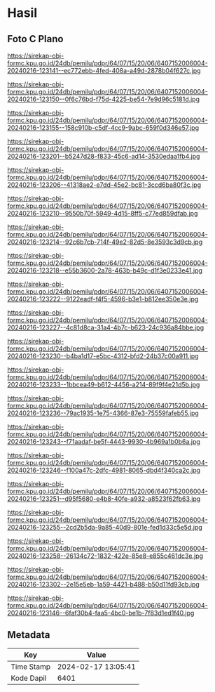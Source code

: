 # Hasil

## Foto C Plano

https://sirekap-obj-formc.kpu.go.id/24db/pemilu/pdpr/64/07/15/20/06/6407152006004-20240216-123141--ec772ebb-4fed-408a-a49d-2878b04f627c.jpg

https://sirekap-obj-formc.kpu.go.id/24db/pemilu/pdpr/64/07/15/20/06/6407152006004-20240216-123150--0f6c76bd-f75d-4225-be54-7e9d96c5181d.jpg

https://sirekap-obj-formc.kpu.go.id/24db/pemilu/pdpr/64/07/15/20/06/6407152006004-20240216-123155--158c910b-c5df-4cc9-9abc-659f0d346e57.jpg

https://sirekap-obj-formc.kpu.go.id/24db/pemilu/pdpr/64/07/15/20/06/6407152006004-20240216-123201--b5247d28-f833-45c6-ad14-3530edaa1fb4.jpg

https://sirekap-obj-formc.kpu.go.id/24db/pemilu/pdpr/64/07/15/20/06/6407152006004-20240216-123206--41318ae2-e7dd-45e2-bc81-3ccd6ba80f3c.jpg

https://sirekap-obj-formc.kpu.go.id/24db/pemilu/pdpr/64/07/15/20/06/6407152006004-20240216-123210--9550b70f-5949-4d15-8ff5-c77ed859dfab.jpg

https://sirekap-obj-formc.kpu.go.id/24db/pemilu/pdpr/64/07/15/20/06/6407152006004-20240216-123214--92c6b7cb-714f-49e2-82d5-8e3593c3d9cb.jpg

https://sirekap-obj-formc.kpu.go.id/24db/pemilu/pdpr/64/07/15/20/06/6407152006004-20240216-123218--e55b3600-2a78-463b-b49c-d1f3e0233e41.jpg

https://sirekap-obj-formc.kpu.go.id/24db/pemilu/pdpr/64/07/15/20/06/6407152006004-20240216-123222--9122eadf-f4f5-4596-b3e1-b812ee350e3e.jpg

https://sirekap-obj-formc.kpu.go.id/24db/pemilu/pdpr/64/07/15/20/06/6407152006004-20240216-123227--4c81d8ca-31a4-4b7c-b623-24c936a84bbe.jpg

https://sirekap-obj-formc.kpu.go.id/24db/pemilu/pdpr/64/07/15/20/06/6407152006004-20240216-123230--b4ba1d17-e5bc-4312-bfd2-24b37c00a911.jpg

https://sirekap-obj-formc.kpu.go.id/24db/pemilu/pdpr/64/07/15/20/06/6407152006004-20240216-123233--1bbcea49-b612-4456-a214-89f9f4e21d5b.jpg

https://sirekap-obj-formc.kpu.go.id/24db/pemilu/pdpr/64/07/15/20/06/6407152006004-20240216-123236--79ac1935-1e75-4366-87e3-75559fafeb55.jpg

https://sirekap-obj-formc.kpu.go.id/24db/pemilu/pdpr/64/07/15/20/06/6407152006004-20240216-123243--f71aadaf-be5f-4443-9930-4b969a1b0b6a.jpg

https://sirekap-obj-formc.kpu.go.id/24db/pemilu/pdpr/64/07/15/20/06/6407152006004-20240216-123246--f100a47c-2dfc-4981-8065-dbd4f340ca2c.jpg

https://sirekap-obj-formc.kpu.go.id/24db/pemilu/pdpr/64/07/15/20/06/6407152006004-20240216-123251--d95f5680-e4b8-40fe-a932-a8523f62fb63.jpg

https://sirekap-obj-formc.kpu.go.id/24db/pemilu/pdpr/64/07/15/20/06/6407152006004-20240216-123255--2cd2b5da-9a85-40d9-801e-fed1d33c5e5d.jpg

https://sirekap-obj-formc.kpu.go.id/24db/pemilu/pdpr/64/07/15/20/06/6407152006004-20240216-123258--26134c72-1832-422e-85e8-e855c461dc3e.jpg

https://sirekap-obj-formc.kpu.go.id/24db/pemilu/pdpr/64/07/15/20/06/6407152006004-20240216-123302--2e15e5eb-1a59-4421-b488-b50d11fd93cb.jpg

https://sirekap-obj-formc.kpu.go.id/24db/pemilu/pdpr/64/07/15/20/06/6407152006004-20240216-123146--6faf30b4-faa5-4bc0-be1b-7f83d1ed1f40.jpg


## Metadata

| Key        | Value               |
| ---------- | ------------------- |
| Time Stamp | 2024-02-17 13:05:41 |
| Kode Dapil | 6401                |



